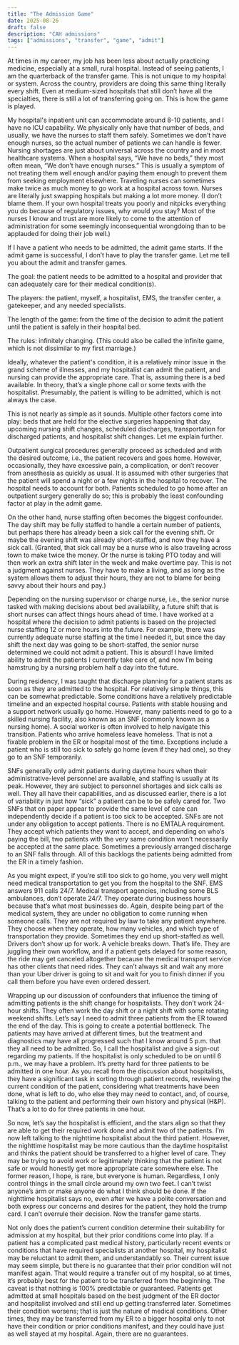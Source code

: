```yaml
---
title: "The Admission Game"
date: 2025-08-26
draft: false
description: "CAH admissions"
tags: ["admissions", "transfer", "game", "admit"]
---
```


At times in my career, my job has been less about actually practicing medicine, especially at a small, rural hospital. Instead of seeing patients, I am the quarterback of the transfer game. This is not unique to my hospital or system. Across the country, providers are doing this same thing literally every shift. Even at medium-sized hospitals that still don’t have all the specialties, there is still a lot of transferring going on. This is how the game is played.

My hospital's inpatient unit can accommodate around 8-10 patients, and I have no ICU capability. We physically only have that number of beds, and usually, we have the nurses to staff them safely. Sometimes we don’t have enough nurses, so the actual number of patients we can handle is fewer. Nursing shortages are just about universal across the country and in most healthcare systems. When a hospital says, “We have no beds,” they most often mean, “We don’t have enough nurses.” This is usually a symptom of not treating them well enough and/or paying them enough to prevent them from seeking employment elsewhere. Traveling nurses can sometimes make twice as much money to go work at a hospital across town. Nurses are literally just swapping hospitals but making a lot more money. (I don’t blame them. If your own hospital treats you poorly and nitpicks everything you do because of regulatory issues, why would you stay? Most of the nurses I know and trust are more likely to come to the attention of administration for some seemingly inconsequential wrongdoing than to be applauded for doing their job well.)

If I have a patient who needs to be admitted, the admit game starts. If the admit game is successful, I don’t have to play the transfer game. Let me tell you about the admit and transfer games.

The goal: the patient needs to be admitted to a hospital and provider that can adequately care for their medical condition(s). 

The players: the patient, myself, a hospitalist, EMS, the transfer center, a gatekeeper, and any needed specialists. 

The length of the game: from the time of the decision to admit the patient until the patient is safely in their hospital bed. 

The rules: infinitely changing. (This could also be called the infinite game, which is not dissimilar to my first marriage.)

Ideally, whatever the patient's condition, it is a relatively minor issue in the grand scheme of illnesses, and my hospitalist can admit the patient, and nursing can provide the appropriate care. That is, assuming there is a bed available. In theory, that’s a single phone call or some texts with the hospitalist. Presumably, the patient is willing to be admitted, which is not always the case.

This is not nearly as simple as it sounds. Multiple other factors come into play: beds that are held for the elective surgeries happening that day, upcoming nursing shift changes, scheduled discharges, transportation for discharged patients, and hospitalist shift changes. Let me explain further.

Outpatient surgical procedures generally proceed as scheduled and with the desired outcome, i.e., the patient recovers and goes home. However, occasionally, they have excessive pain, a complication, or don’t recover from anesthesia as quickly as usual. It is assumed with other surgeries that the patient will spend a night or a few nights in the hospital to recover. The hospital needs to account for both. Patients scheduled to go home after an outpatient surgery generally do so; this is probably the least confounding factor at play in the admit game.

On the other hand, nurse staffing often becomes the biggest confounder. The day shift may be fully staffed to handle a certain number of patients, but perhaps there has already been a sick call for the evening shift. Or maybe the evening shift was already short-staffed, and now they have a sick call. (Granted, that sick call may be a nurse who is also traveling across town to make twice the money. Or the nurse is taking PTO today and will then work an extra shift later in the week and make overtime pay. This is not a judgment against nurses. They have to make a living, and as long as the system allows them to adjust their hours, they are not to blame for being savvy about their hours and pay.)

Depending on the nursing supervisor or charge nurse, i.e., the senior nurse tasked with making decisions about bed availability, a future shift that is short nurses can affect things hours ahead of time. I have worked at a hospital where the decision to admit patients is based on the projected nurse staffing 12 or more hours into the future. For example, there was currently adequate nurse staffing at the time I needed it, but since the day shift the next day was going to be short-staffed, the senior nurse determined we could not admit a patient. This is absurd! I have limited ability to admit the patients I currently take care of, and now I’m being hamstrung by a nursing problem half a day into the future.

During residency, I was taught that discharge planning for a patient starts as soon as they are admitted to the hospital. For relatively simple things, this can be somewhat predictable. Some conditions have a relatively predictable timeline and an expected hospital course. Patients with stable housing and a support network usually go home. However, many patients need to go to a skilled nursing facility, also known as an SNF (commonly known as a nursing home). A social worker is often involved to help navigate this transition. Patients who arrive homeless leave homeless. That is not a fixable problem in the ER or hospital most of the time. Exceptions include a patient who is still too sick to safely go home (even if they had one), so they go to an SNF temporarily.

SNFs generally only admit patients during daytime hours when their administrative-level personnel are available, and staffing is usually at its peak. However, they are subject to personnel shortages and sick calls as well. They all have their capabilities, and as discussed earlier, there is a lot of variability in just how “sick” a patient can be to be safely cared for. Two SNFs that on paper appear to provide the same level of care can independently decide if a patient is too sick to be accepted. SNFs are not under any obligation to accept patients. There is no EMTALA requirement. They accept which patients they want to accept, and depending on who’s paying the bill, two patients with the very same condition won’t necessarily be accepted at the same place. Sometimes a previously arranged discharge to an SNF falls through. All of this backlogs the patients being admitted from the ER in a timely fashion.

As you might expect, if you’re still too sick to go home, you very well might need medical transportation to get you from the hospital to the SNF. EMS answers 911 calls 24/7. Medical transport agencies, including some BLS ambulances, don’t operate 24/7. They operate during business hours because that’s what most businesses do. Again, despite being part of the medical system, they are under no obligation to come running when someone calls. They are not required by law to take any patient anywhere. They choose when they operate, how many vehicles, and which type of transportation they provide. Sometimes they end up short-staffed as well. Drivers don’t show up for work. A vehicle breaks down. That’s life. They are juggling their own workflow, and if a patient gets delayed for some reason, the ride may get canceled altogether because the medical transport service has other clients that need rides. They can’t always sit and wait any more than your Uber driver is going to sit and wait for you to finish dinner if you call them before you have even ordered dessert.

Wrapping up our discussion of confounders that influence the timing of admitting patients is the shift change for hospitalists. They don’t work 24-hour shifts. They often work the day shift or a night shift with some rotating weekend shifts. Let’s say I need to admit three patients from the ER toward the end of the day. This is going to create a potential bottleneck. The patients may have arrived at different times, but the treatment and diagnostics may have all progressed such that I know around 5 p.m. that they all need to be admitted. So, I call the hospitalist and give a sign-out regarding my patients. If the hospitalist is only scheduled to be on until 6 p.m., we may have a problem. It’s pretty hard for three patients to be admitted in one hour. As you recall from the discussion about hospitalists, they have a significant task in sorting through patient records, reviewing the current condition of the patient, considering what treatments have been done, what is left to do, who else they may need to contact, and, of course, talking to the patient and performing their own history and physical (H&P). That’s a lot to do for three patients in one hour.

So now, let’s say the hospitalist is efficient, and the stars align so that they are able to get their required work done and admit two of the patients. I’m now left talking to the nighttime hospitalist about the third patient. However, the nighttime hospitalist may be more cautious than the daytime hospitalist and thinks the patient should be transferred to a higher level of care. They may be trying to avoid work or legitimately thinking that the patient is not safe or would honestly get more appropriate care somewhere else. The former reason, I hope, is rare, but everyone is human. Regardless, I only control things in the small circle around my own two feet. I can’t twist anyone’s arm or make anyone do what I think should be done. If the nighttime hospitalist says no, even after we have a polite conversation and both express our concerns and desires for the patient, they hold the trump card. I can’t overrule their decision. Now the transfer game starts.

Not only does the patient’s current condition determine their suitability for admission at my hospital, but their prior conditions come into play. If a patient has a complicated past medical history, particularly recent events or conditions that have required specialists at another hospital, my hospitalist may be reluctant to admit them, and understandably so. Their current issue may seem simple, but there is no guarantee that their prior condition will not manifest again. That would require a transfer out of my hospital, so at times, it’s probably best for the patient to be transferred from the beginning. The caveat is that nothing is 100% predictable or guaranteed. Patients get admitted at small hospitals based on the best judgment of the ER doctor and hospitalist involved and still end up getting transferred later. Sometimes their condition worsens; that is just the nature of medical conditions. Other times, they may be transferred from my ER to a bigger hospital only to not have their condition or prior conditions manifest, and they could have just as well stayed at my hospital. Again, there are no guarantees.